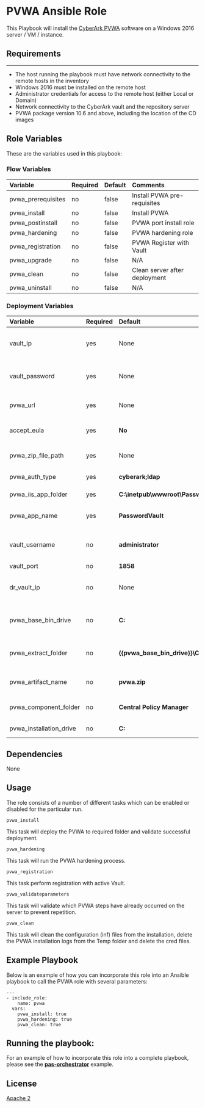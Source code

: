# PVWA Ansible Role

This Playbook will install the [CyberArk PVWA](https://www.cyberark.com/products/privileged-account-security-solution/core-privileged-account-security/) software on a Windows 2016 server / VM / instance.

## Requirements
------------
- The host running the playbook must have network connectivity to the remote hosts in the inventory
- Windows 2016 must be installed on the remote host
- Administrator credentials for access to the remote host (either Local or Domain)
- Network connectivity to the CyberArk vault and the repository server
- PVWA package version 10.6 and above, including the location of the CD images

## Role Variables

These are the variables used in this playbook:

### Flow Variables

| Variable                          | Required     | Default                                         | Comments
|:----------------------------------|:-------------|:------------------------------------------------|:---------
| pvwa_prerequisites                | no           | false                                           | Install PVWA pre-requisites
| pvwa_install                      | no           | false                                           | Install PVWA
| pvwa_postinstall                  | no           | false                                           | PVWA port install role
| pvwa_hardening                    | no           | false                                           | PVWA hardening role
| pvwa_registration                 | no           | false                                           | PVWA Register with Vault
| pvwa_upgrade                      | no           | false                                           | N/A
| pvwa_clean                        | no           | false                                           | Clean server after deployment
| pvwa_uninstall                    | no           | false                                           | N/A

### Deployment Variables

| Variable                          | Required     | Default                                         | Comments
|:----------------------------------|:-------------|:------------------------------------------------|:---------
| vault_ip                          | yes          | None                                            | Vault IP address to perform registration
| vault_password                    | yes          | None                                            | Vault password to perform registration
| pvwa_url                          | yes          | None                                            | URL of registered PVWA
| accept_eula                       | yes          | **No**                                          | Accepting EULA condition
| pvwa_zip_file_path                | yes          | None                                            | Zip File path of CyberArk packages
| pvwa_auth_type                    | yes          | **cyberark;ldap**                               | Authentication Type
| pvwa_iis_app_folder               | yes          | **C:\inetpub\wwwroot\Password\Vault**           | IIS Application Folder
| pvwa_app_name                     | yes          | **PasswordVault**                               | Web Application Name
| vault_username                    | no           | **administrator**                               | Vault username to perform registration
| vault_port                        | no           | **1858**                                        | Vault port
| dr_vault_ip                       | no           | None                                            | Vault DR IP address to perform registration
| pvwa_base_bin_drive               | no           | **C:**                                          | Base path to extract CyberArk packages
| pvwa_extract_folder               | no           | **{{pvwa_base_bin_drive}}\\Cyberark\\packages** | Path to extract the CyberArk packages
| pvwa_artifact_name                | no           | **pvwa.zip**                                    | Zip file name of the PVWA package
| pvwa_component_folder             | no           | **Central Policy Manager**                      | The name of PVWA unzip folder
| pvwa_installation_drive           | no           | **C:**                                          | Base drive to install PVWA

## Dependencies
None

## Usage
The role consists of a number of different tasks which can be enabled or disabled for the particular
run.

`pvwa_install`

This task will deploy the PVWA to required folder and validate successful deployment.

`pvwa_hardening`

This task will run the PVWA hardening process.

`pvwa_registration`

This task perform registration with active Vault.

`pvwa_validateparameters`

This task will validate which PVWA steps have already occurred on the server to prevent repetition.

`pvwa_clean`

This task will clean the configuration (inf) files from the installation, delete the
PVWA installation logs from the Temp folder and delete the cred files.

## Example Playbook

Below is an example of how you can incorporate this role into an Ansible playbook
to call the PVWA role with several parameters:

```
---
- include_role:
    name: pvwa
  vars:
    pvwa_install: true
    pvwa_hardening: true
    pvwa_clean: true
```

## Running the  playbook:

For an example of how to incorporate this role into a complete playbook, please see the
**[pas-orchestrator](https://github.com/cyberark/pas-orchestrator)** example.

## License

[Apache 2](LICENSE)
